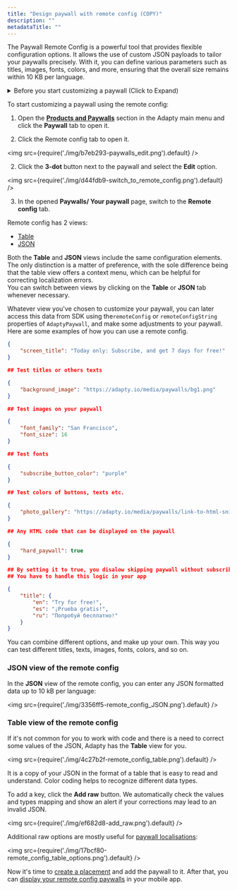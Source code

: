 ```yaml
---
title: "Design paywall with remote config (COPY)"
description: ""
metadataTitle: ""
---
```


The Paywall Remote Config is a powerful tool that provides flexible configuration options. It allows the use of custom JSON payloads to tailor your paywalls precisely. With it, you can define various parameters such as titles, images, fonts, colors, and more, ensuring that the overall size remains within 10 KB per language.

<details>
   <summary>Before you start customizing a paywall (Click to Expand)</summary>

   1. [Create a product](create-product).
2. [Create a paywall and add the product to it](create-paywall).
</details>

To start customizing a paywall using the remote config:

1. Open the [**Products and Paywalls**](https://app.adapty.io/paywalls) section in the Adapty main menu and click the **Paywall** tab to open it. 



1. Click the Remote config tab to open it.

   
<img
  src={require('./img/b7eb293-paywalls_edit.png').default}
/>




2. Click the **3-dot** button next to the paywall and select the **Edit** option.

   
<img
  src={require('./img/d44fdb9-switch_to_remote_config.png').default}
/>




3. In the opened **Paywalls/ Your paywall** page, switch to the **Remote config** tab.

Remote config has 2 views: 

- [Table](customize-paywall-with-remote-config#table-view-of-the-remote-config)
- [JSON](customize-paywall-with-remote-config#json-view-of-the-remote-config)

Both the **Table** and **JSON** views include the same configuration elements. The only distinction is a matter of preference, with the sole difference being that the table view offers a context menu, which can be helpful for correcting localization errors.  
You can switch between views by clicking on the **Table** or **JSON** tab whenever necessary.

Whatever view you've chosen to customize your paywall, you can later access this data from SDK using the`remoteConfig` or `remoteConfigString` properties of `AdaptyPaywall`, and make some adjustments to your paywall. Here are some examples of how you can use a remote config.

```json title="Titles"
{
    "screen_title": "Today only: Subscribe, and get 7 days for free!"
}

## Test titles or others texts
```
```json title="Images"
{
    "background_image": "https://adapty.io/media/paywalls/bg1.png"
}

## Test images on your paywall
```
```json title="Fonts"
{
    "font_family": "San Francisco",
    "font_size": 16
}

## Test fonts
```
```json title="Color"
{
    "subscribe_button_color": "purple"
}

## Test colors of buttons, texts etc.
```
```json title="HTML"
{
    "photo_gallery": "https://adapty.io/media/paywalls/link-to-html-snippet.html"
}

## Any HTML code that can be displayed on the paywall
```
```json title="Soft/Hard Paywall"
{
    "hard_paywall": true
}

## By setting it to true, you disalow skipping paywall without subscribing
## You have to handle this logic in your app
```
```json title="Translations"
{
    "title": {
        "en": "Try for free!",
        "es": "¡Prueba gratis!",
        "ru": "Попробуй бесплатно!"
    }
}
```

You can combine different options, and make up your own. This way you can test different titles, texts, images, fonts, colors, and so on.

### JSON view of the remote config

In the **JSON** view of the remote config, you can enter any JSON formatted data up to 10 kB per language:


<img
  src={require('./img/3356ff5-remote_config_JSON.png').default}
/>





### Table view of the remote config

If it's not common for you to work with code and there is a need to correct some values of the JSON, Adapty has the **Table** view for you.


<img
  src={require('./img/4c27b2f-remote_config_table.png').default}
/>





It is a copy of your JSON in the format of a table that is easy to read and understand. Color coding helps to recognize different data types. 

To add a key, click the **Add raw** button. We automatically check the values and types mapping and show an alert if your corrections may lead to an invalid JSON.


<img
  src={require('./img/ef682d8-add_raw.png').default}
/>





Additional raw options are mostly useful for [paywall localisations](add-remote-config-locale):


<img
  src={require('./img/17bcf80-remote_config_table_options.png').default}
/>





Now it's time to [create a placement](create-placement) and add the paywall to it. After that, you can [display your remote config paywalls](display-remote-config-paywalls) in your mobile app.